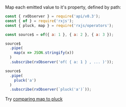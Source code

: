 <!--
name:		
title:		pluck
pageTitle:	pluck — RxJS operator example + marble diagram
desc:		Map each emitted value to it's property, defined by path
docsUrl:	https://rxjs.dev/api/operators/pluck
-->

Map each emitted value to it's property, defined by path:  

```js
const { rxObserver } = require('api/v0.3');
const { of } = require('rxjs');
const { pluck, map } = require('rxjs/operators');

const source$ = of({ a: 1 }, { a: 2 }, { a: 3 });

source$
  .pipe(
    map(x => JSON.stringify(x))
  )
  .subscribe(rxObserver('of( { a: 1 } , ... )'));

source$
  .pipe(
    pluck('a')
  )
  .subscribe(rxObserver(`pluck('a')`));

```

Try [comparing map to pluck](/rxjs/map-vs-pluck/)